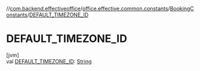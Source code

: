 //[com.backend.effectiveoffice](../../../index.md)/[office.effective.common.constants](../index.md)/[BookingConstants](index.md)/[DEFAULT_TIMEZONE_ID](-d-e-f-a-u-l-t_-t-i-m-e-z-o-n-e_-i-d.md)

# DEFAULT_TIMEZONE_ID

[jvm]\
val [DEFAULT_TIMEZONE_ID](-d-e-f-a-u-l-t_-t-i-m-e-z-o-n-e_-i-d.md): [String](https://kotlinlang.org/api/latest/jvm/stdlib/kotlin/-string/index.html)
